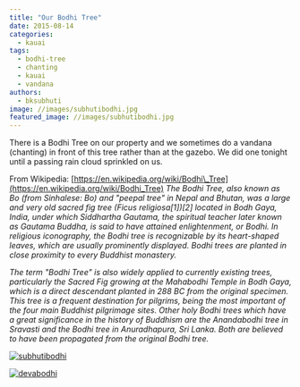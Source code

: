 ```yaml
---
title: "Our Bodhi Tree"
date: 2015-08-14
categories: 
  - kauai
tags: 
  - bodhi-tree
  - chanting
  - kauai
  - vandana
authors: 
  - bksubhuti
image: //images/subhutibodhi.jpg
featured_image: //images/subhutibodhi.jpg
---
```


There is a Bodhi Tree on our property and we sometimes do a vandana (chanting) in front of this tree rather than at the gazebo. We did one tonight until a passing rain cloud sprinkled on us.

From Wikipedia: [https://en.wikipedia.org/wiki/Bodhi\_Tree](https://en.wikipedia.org/wiki/Bodhi_Tree) _The Bodhi Tree, also known as Bo (from Sinhalese: Bo) and "peepal tree" in Nepal and Bhutan, was a large and very old sacred fig tree (Ficus religiosa\[1\])\[2\] located in Bodh Gaya, India, under which Siddhartha Gautama, the spiritual teacher later known as Gautama Buddha, is said to have attained enlightenment, or Bodhi. In religious iconography, the Bodhi tree is recognizable by its heart-shaped leaves, which are usually prominently displayed. Bodhi trees are planted in close proximity to every Buddhist monastery._

_The term "Bodhi Tree" is also widely applied to currently existing trees, particularly the Sacred Fig growing at the Mahabodhi Temple in Bodh Gaya, which is a direct descendant planted in 288 BC from the original specimen. This tree is a frequent destination for pilgrims, being the most important of the four main Buddhist pilgrimage sites. Other holy Bodhi trees which have a great significance in the history of Buddhism are the Anandabodhi tree in Sravasti and the Bodhi tree in Anuradhapura, Sri Lanka. Both are believed to have been propagated from the original Bodhi tree._

[![subhutibodhi](assets/images/subhutibodhi.jpg)](https://subhuti.withmetta.net/wp-content/uploads/2015/08/subhutibodhi.jpg)

[![devabodhi](assets/images/devabodhi.jpg)](https://subhuti.withmetta.net/wp-content/uploads/2015/08/devabodhi.jpg)